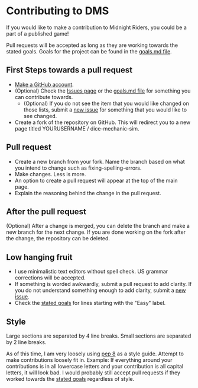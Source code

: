 # Contributing to DMS

If you would like to make a contribution to Midnight Riders, you could be a
part of a published game!

Pull requests will be accepted as long as they are working towards the
stated goals.  Goals for the project can be found in the [goals.md file](https://github.com/TechnologyClassroom/dice-mechanic-sim/blob/master/docs/goals.md).

## First Steps towards a pull request

* [Make a GitHub account](https://github.com/signup/free).
* (Optional) Check the [Issues page](https://github.com/TechnologyClassroom/dice-mechanic-sim/issues)
or the [goals.md file](https://github.com/TechnologyClassroom/dice-mechanic-sim/blob/master/docs/goals.md)
for something you can contribute towards.
  * (Optional) If you do not see the item that you would like changed on those lists, submit a [new issue](https://github.com/TechnologyClassroom/dice-mechanic-sim/issues/new)
  for something that you would like to see changed.
* Create a fork of the repository on GitHub.  This will redirect you to a new
page titled YOURUSERNAME / dice-mechanic-sim.

## Pull request

* Create a new branch from your fork.  Name the branch based on what you
intend to change such as fixing-spelling-errors.
* Make changes.  Less is more.
* An option to create a pull request will appear at the top of the main page.
* Explain the reasoning behind the change in the pull request.

## After the pull request
(Optional) After a change is merged, you can delete the branch and make a new
branch for the next change.  If you are done working on the fork after the
change, the repository can be deleted.

## Low hanging fruit

* I use minimalistic text editors without spell check.  US grammar corrections
will be accepted.
* If something is worded awkwardly, submit a pull request to add clarity.  If
you do not understand something enough to add clarity, submit a [new issue](https://github.com/TechnologyClassroom/dice-mechanic-sim/issues/new).
* Check the [stated goals](https://github.com/TechnologyClassroom/dice-mechanic-sim/blob/master/docs/goals.md)
for lines starting with the "Easy" label.

## Style

Large sections are separated by 4 line breaks.  Small sections are separated by
2 line breaks.

As of this time, I am very loosely using [pep 8](https://www.python.org/dev/peps/pep-0008/)
as a style guide.  Attempt to make contributions loosely fit in.  Example:
If everything around your contributions is in all lowercase letters and your
contribution is all capital letters, it will look bad.  I would probably still
accept pull requests if they worked towards the [stated goals](https://github.com/TechnologyClassroom/dice-mechanic-sim/blob/master/docs/goals.md)
regardless of style.
